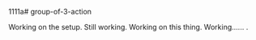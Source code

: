 1111a# group-of-3-action

Working on the setup.
Still working.
Working on this thing.
Working......
.
